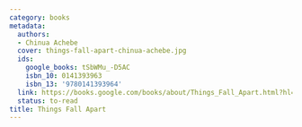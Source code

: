 ```yaml
---
category: books
metadata:
  authors:
  - Chinua Achebe
  cover: things-fall-apart-chinua-achebe.jpg
  ids:
    google_books: tSbWMu_-D5AC
    isbn_10: 0141393963
    isbn_13: '9780141393964'
  link: https://books.google.com/books/about/Things_Fall_Apart.html?hl=&id=tSbWMu_-D5AC
  status: to-read
title: Things Fall Apart
---
```

